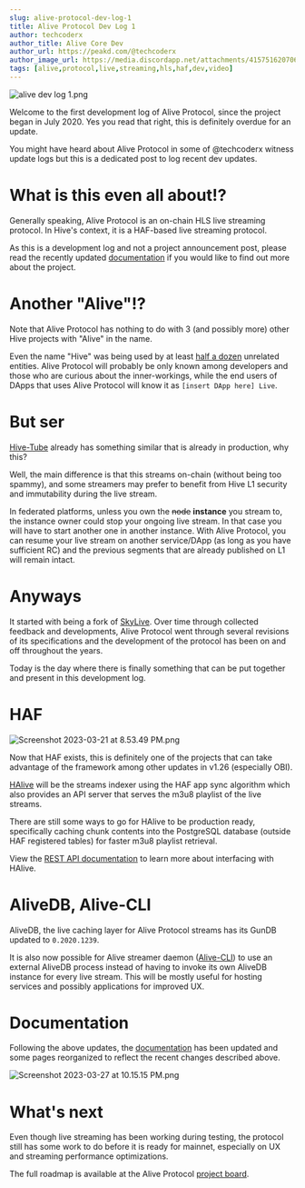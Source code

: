 ```yaml
---
slug: alive-protocol-dev-log-1
title: Alive Protocol Dev Log 1
author: techcoderx
author_title: Alive Core Dev
author_url: https://peakd.com/@techcoderx
author_image_url: https://media.discordapp.net/attachments/415751620706566155/416962590728781824/New_techcoderx_logo.png
tags: [alive,protocol,live,streaming,hls,haf,dev,video]
---
```


![alive dev log 1.png](https://files.peakd.com/file/peakd-hive/aliveprotocol/23t76y3gDMFmC9iENRR3afWAeGQEiuFTuGoHb52ys88suii4NCA1umPdJStgVxRSdXRWt.png)

Welcome to the first development log of Alive Protocol, since the project began in July 2020. Yes you read that right, this is definitely overdue for an update.

You might have heard about Alive Protocol in some of @techcoderx witness update logs but this is a dedicated post to log recent dev updates.

# What is this even all about!?

Generally speaking, Alive Protocol is an on-chain HLS live streaming protocol. In Hive's context, it is a HAF-based live streaming protocol.

As this is a development log and not a project announcement post, please read the recently updated [documentation](https://aliveprotocol.com/docs) if you would like to find out more about the project.

# Another "Alive"!?

Note that Alive Protocol has nothing to do with 3 (and possibly more) other Hive projects with "Alive" in the name.

Even the name "Hive" was being used by at least [half a dozen](https://peakd.com/hive/@techcoderx/we-might-have-an-issue-here) unrelated entities. Alive Protocol will probably be only known among developers and those who are curious about the inner-workings, while the end users of DApps that uses Alive Protocol will know it as `[insert DApp here] Live`.

# But ser

[Hive-Tube](https://hive-tube.com) already has something similar that is already in production, why this?

Well, the main difference is that this streams on-chain (without being too spammy), and some streamers may prefer to benefit from Hive L1 security and immutability during the live stream.

In federated platforms, unless you own the ~~node~~ **instance** you stream to, the instance owner could stop your ongoing live stream. In that case you will have to start another one in another instance. With Alive Protocol, you can resume your live stream on another service/DApp (as long as you have sufficient RC) and the previous segments that are already published on L1 will remain intact.

# Anyways

It started with being a fork of [SkyLive](https://github.com/DaWe35/SkyLive). Over time through collected feedback and developments, Alive Protocol went through several revisions of its specifications and the development of the protocol has been on and off throughout the years.

Today is the day where there is finally something that can be put together and present in this development log.

# HAF

![Screenshot 2023-03-21 at 8.53.49 PM.png](https://files.peakd.com/file/peakd-hive/aliveprotocol/Eo8KeeHYksRgc85A5gyhcJuMgUxEnm8AawERWnqrG9WSrqZtPrn7VDwdhuxYhnVvNtx.png)

Now that HAF exists, this is definitely one of the projects that can take advantage of the framework among other updates in v1.26 (especially OBI).

[HAlive](https://aliveprotocol.com/docs/halive) will be the streams indexer using the HAF app sync algorithm which also provides an API server that serves the m3u8 playlist of the live streams.

There are still some ways to go for HAlive to be production ready, specifically caching chunk contents into the PostgreSQL database (outside HAF registered tables) for faster m3u8 playlist retrieval.

View the [REST API documentation](https://aliveprotocol.com/docs/halive/rest-api) to learn more about interfacing with HAlive.

# AliveDB, Alive-CLI

AliveDB, the live caching layer for Alive Protocol streams has its GunDB updated to `0.2020.1239`.

It is also now possible for Alive streamer daemon ([Alive-CLI](https://aliveprotocol.com/docs/alivecli)) to use an external AliveDB process instead of having to invoke its own AliveDB instance for every live stream. This will be mostly useful for hosting services and possibly applications for improved UX.

# Documentation

Following the above updates, the [documentation](https://aliveprotocol.com/docs) has been updated and some pages reorganized to reflect the recent changes described above.

![Screenshot 2023-03-27 at 10.15.15 PM.png](https://files.peakd.com/file/peakd-hive/aliveprotocol/23t77MGTgYJSgX4W9Voq2wPQFEZXM9cmwunpZqUyUAczMytVvuxJXT4dprkajVswv7FMw.png)

# What's next

Even though live streaming has been working during testing, the protocol still has some work to do before it is ready for mainnet, especially on UX and streaming performance optimizations.

The full roadmap is available at the Alive Protocol [project board](https://github.com/orgs/aliveprotocol/projects/1).